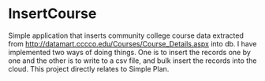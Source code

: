 # InsertCourse
Simple application that inserts community college course data extracted from http://datamart.cccco.edu/Courses/Course_Details.aspx into db. 
I have implemented two ways of doing things. One is to insert the records one by one and the other is to write to a csv file, 
and bulk insert the records into the cloud. 
This project directly relates to Simple Plan.
